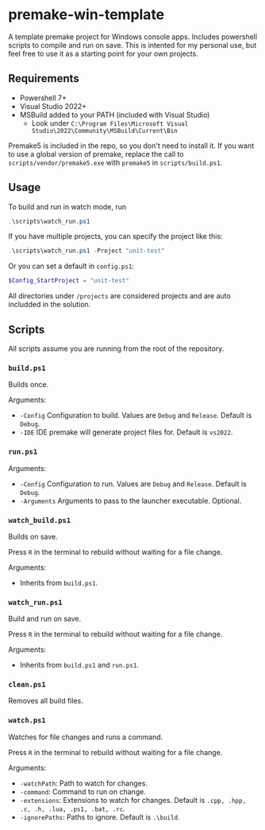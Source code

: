 # premake-win-template

A template premake project for Windows console apps. Includes powershell scripts to compile and run on save. This is intented for my personal use, but feel free to use it as a starting point for your own projects.

## Requirements

- Powershell 7+
- Visual Studio 2022+
- MSBuild added to your PATH (included with Visual Studio)
    - Look under `C:\Program Files\Microsoft Visual Studio\2022\Community\MSBuild\Current\Bin`

Premake5 is included in the repo, so you don't need to install it. If you want to use a global version of premake, replace the call to `scripts/vendor/premake5.exe` with `premake5` in `scripts/build.ps1`.

## Usage

To build and run in watch mode, run 

```powershell
.\scripts\watch_run.ps1
```

If you have multiple projects, you can specify the project like this:
```powershell
.\scripts\watch_run.ps1 -Project "unit-test"
```

Or you can set a default in `config.ps1`:

```powershell
$Config_StartProject = "unit-test"
```

All directories under `/projects` are considered projects and are auto includded in the solution.

## Scripts

All scripts assume you are running from the root of the repository.

### `build.ps1`

Builds once.

Arguments:
- `-Config` Configuration to build. Values are `Debug` and `Release`. Default is `Debug`.
- `-IDE` IDE premake will generate project files for. Default is `vs2022`.

### `run.ps1`

Arguments:
- `-Config` Configuration to run. Values are `Debug` and `Release`. Default is `Debug`.
- `-Arguments` Arguments to pass to the launcher executable. Optional.

### `watch_build.ps1`

Builds on save.

Press `R` in the terminal to rebuild without waiting for a file change.

Arguments:
- Inherits from `build.ps1`.

### `watch_run.ps1`

Build and run on save.

Press `R` in the terminal to rebuild without waiting for a file change.

Arguments:
- Inherits from `build.ps1` and `run.ps1`.

### `clean.ps1`

Removes all build files.

### `watch.ps1`

Watches for file changes and runs a command.

Press `R` in the terminal to rebuild without waiting for a file change.

Arguments:
- `-watchPath`: Path to watch for changes.
- `-command`: Command to run on change.
- `-extensions`: Extensions to watch for changes. Default is `.cpp, .hpp, .c, .h, .lua, .ps1, .bat, .rc`.
- `-ignorePaths`: Paths to ignore. Default is `.\build`.